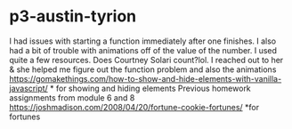 # p3-austin-tyrion
I had issues with starting a function immediately after one finishes. I also had a bit of trouble with animations off of the value of the number.
I used quite a few resources.
Does Courtney Solari count?lol.  I reached out to her & she helped me figure out the function problem and also the animations
https://gomakethings.com/how-to-show-and-hide-elements-with-vanilla-javascript/  * for showing and hiding elements
Previous homework assignments from module 6 and 8 
https://joshmadison.com/2008/04/20/fortune-cookie-fortunes/ *for fortunes 
